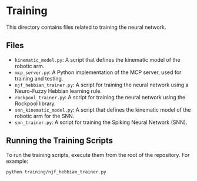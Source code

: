 # Training

This directory contains files related to training the neural network.

## Files

*   `kinematic_model.py`: A script that defines the kinematic model of the robotic arm.
*   `mcp_server.py`: A Python implementation of the MCP server, used for training and testing.
*   `njf_hebbian_trainer.py`: A script for training the neural network using a Neuro-Fuzzy Hebbian learning rule.
*   `rockpool_trainer.py`: A script for training the neural network using the Rockpool library.
*   `snn_kinematic_model.py`: A script that defines the kinematic model of the robotic arm for the SNN.
*   `snn_trainer.py`: A script for training the Spiking Neural Network (SNN).

## Running the Training Scripts

To run the training scripts, execute them from the root of the repository. For example:

```bash
python training/njf_hebbian_trainer.py
```
